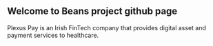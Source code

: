 ## Welcome to Beans project github page

Plexus Pay is an Irish FinTech company that provides digital asset and payment services to healthcare. 
